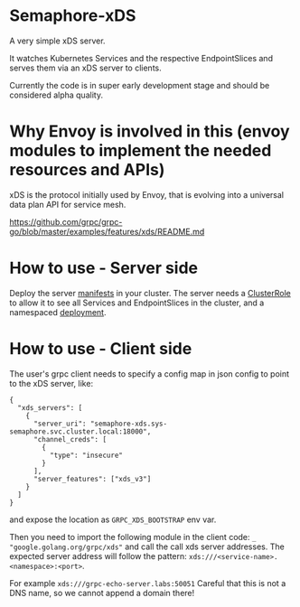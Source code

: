 # Semaphore-xDS

A very simple xDS server.

It watches Kubernetes Services and the respective EndpointSlices and serves them
via an xDS server to clients.

Currently the code is in super early development stage and should be considered
alpha quality.

# Why Envoy is involved in this (envoy modules to implement the needed resources and APIs)

xDS is the protocol initially used by Envoy, that is evolving into a universal data plan API for service mesh.

https://github.com/grpc/grpc-go/blob/master/examples/features/xds/README.md

# How to use - Server side

Deploy the server [manifests](./deploy/kustomize) in your cluster. The server
needs a [ClusterRole](./deploy/kustomize/cluster/rbac.yaml) to allow it to see
all Services and EndpointSlices in the cluster, and a namespaced [deployment](
./deploy/kustomize/namespaced/).

# How to use - Client side

The user's grpc client needs to specify a config map in json config to point to
the xDS server, like:
```
{
  "xds_servers": [
    {
      "server_uri": "semaphore-xds.sys-semaphore.svc.cluster.local:18000",
      "channel_creds": [
        {
          "type": "insecure"
        }
      ],
      "server_features": ["xds_v3"]          
    }
  ]
}
```
and expose the location as `GRPC_XDS_BOOTSTRAP` env var.

Then you need to import the following module in the client code:
`_ "google.golang.org/grpc/xds"` and call the call xds server addresses.
The expected server address will follow the pattern:
`xds:///<service-name>.<namespace>:<port>`.

For example `xds:///grpc-echo-server.labs:50051`
Careful that this is not a DNS name, so we cannot append a domain there!


